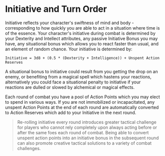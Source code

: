 # Initiative and Turn Order

Initiative reflects your character's swiftness of mind and body - corresponding to how quickly you are able to act in a situation where time is of the essence. Your character's initiative during combat is determined by your Dexterity and Intellect attributes, any passive Initiative Bonus you may have, any situational bonus which allows you to react faster than usual, and an element of random chance. Your initiative is determined by:

```
Initiative = 3d8 + (0.5 * (Dexterity + Intelligence)) + Unspent Action Reserves
```

A situational bonus to initiative could result from you getting the drop on an enemy, or benefiting from a magical spell which hastens your reactions, alternatively you could face a situational penalty to initiative if your reactions are dulled or slowed by alchemical or magical effects.

Each round of combat you have a pool of Action Points which you may elect to spend in various ways. If you are not immobilized or incapacitated, any unspent Action Points at the end of each round are automatically converted to Action Reserves which add to your Initiative in the next round.

> Re-rolling initiative every round introduces greater tactical challenge for players who cannot rely completely upon always acting before or after the same foes each round of combat. Being able to convert unspent action points into an initiative bonus in the subsequent round can also promote creative tactical solutions to a variety of combat challenges.
